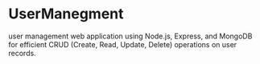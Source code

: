 # UserManegment
user management web application using Node.js, Express, and MongoDB for efficient CRUD (Create, Read, Update, Delete) operations on user records.
